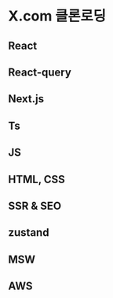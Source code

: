 # X.com 클론로딩

## React

## React-query

## Next.js

## Ts

## JS

## HTML, CSS

## SSR & SEO

## zustand

## MSW

## AWS
